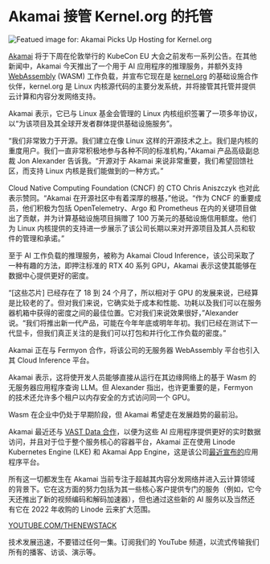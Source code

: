 # Akamai 接管 Kernel.org 的托管

![Featued image for: Akamai Picks Up Hosting for Kernel.org](https://cdn.thenewstack.io/media/2025/03/9883917f-nocc_1-1024x576.jpg)

[Akamai](https://www.akamai.com/) 将于下周在伦敦举行的 KubeCon EU 大会之前发布一系列公告。在其他新闻中，Akamai 今天推出了一个用于 AI 应用程序的推理服务，并额外支持 [WebAssembly](https://thenewstack.io/what-is-webassembly-wasm/) (WASM) 工作负载，并宣布它现在是 [kernel.org](https://www.kernel.org/) 的基础设施合作伙伴，kernel.org 是 Linux 内核源代码的主要分发系统，并将接管其托管并提供云计算和内容分发网络支持。

Akamai 表示，它已与 Linux 基金会管理的 Linux 内核组织签署了一项多年协议，以“为该项目及其全球开发者群体提供基础设施服务”。

“我们非常致力于开源。我们建立在像 Linux 这样的开源技术之上。我们是内核的重度用户。我们一直非常积极地参与各种不同的标准机构，”Akamai 产品高级副总裁 Jon Alexander 告诉我。“开源对于 Akamai 来说非常重要，我们希望回馈社区，而支持 Linux 内核是我们能做到的一种方式。”

Cloud Native Computing Foundation (CNCF) 的 CTO Chris Aniszczyk 也对此表示赞同。“Akamai 在开源社区中有着深厚的根基，”他说。“作为 CNCF 的重要成员，他们积极为包括 OpenTelemetry、Argo 和 Prometheus 在内的关键项目做出了贡献，并为计算基础设施项目捐赠了 100 万美元的基础设施信用额度。他们为 Linux 内核提供的支持进一步展示了该公司长期以来对开源项目及其人员和软件的管理和承诺。”

至于 AI 工作负载的推理服务，被称为 Akamai Cloud Inference，该公司采取了一种有趣的方法，即押注标准的 RTX 40 系列 GPU，Akamai 表示这使其能够在数据中心提供更好的密度。

“[这些芯片] 已经存在了 18 到 24 个月了，所以相对于 GPU 的发展来说，已经算是比较老的了。但对我们来说，它确实处于成本和性能、功耗以及我们可以在服务器机箱中获得的密度之间的最佳位置。它对我们来说效果很好，”Alexander 说。“我们将推出新一代产品，可能在今年年底或明年年初。我们已经在测试下一代显卡，但我们真正关注的是我们可以打包和并行化工作负载的密度。”

Akamai 正在与 Fermyon 合作，将该公司的无服务器 WebAssembly 平台也引入其 Cloud Inference 平台。

Akamai 表示，这将使开发人员能够直接从运行在其边缘网络上的基于 Wasm 的无服务器应用程序查询 LLM。但 Alexander 指出，也许更重要的是，Fermyon 的技术还允许多个租户以内存安全的方式访问同一个 GPU。

Wasm 在企业中仍处于早期阶段，但 Akamai 希望走在发展趋势的最前沿。

Akamai 最近还与 [VAST Data 合作](https://www.prnewswire.com/news-releases/akamai-and-vast-data-working-to-usher-in-the-era-of-edge-ai-inference-302403897.html)，以便为这些 AI 应用程序提供更好的实时数据访问，并且对于位于整个服务核心的容器平台，Akamai 正在使用 Linode Kubernetes Engine (LKE) 和 Akamai App Engine，这是该公司[最近宣布的](https://www.akamai.com/newsroom/press-release/akamai-launches-cloud-agnostic-ready-to-run-application-platform)应用程序平台。

所有这一切都发生在 Akamai 当前专注于超越其内容分发网络并进入云计算领域的背景下。它在这方面的努力包括为其一些核心客户提供专门的服务（例如，它今天还推出了新的视频编码和解码加速器），但也通过这些新的 AI 服务以及当然还有它在 2022 年收购的 Linode 云来扩大范围。

[YOUTUBE.COM/THENEWSTACK](https://youtube.com/thenewstack?sub_confirmation=1)

技术发展迅速，不要错过任何一集。订阅我们的 YouTube
频道，以流式传输我们所有的播客、访谈、演示等。